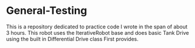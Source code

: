# General-Testing
This is a repository dedicated to practice code I wrote in the span of about 3 hours.
This robot uses the IterativeRobot base and does basic Tank Drive using the built in
Differential Drive class First provides.
